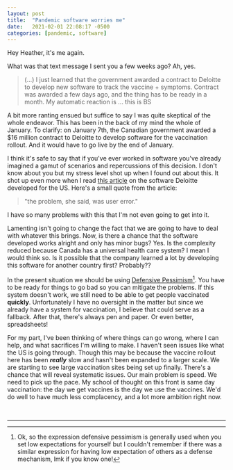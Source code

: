```yaml
---
layout: post
title:  "Pandemic software worries me"
date:   2021-02-01 22:08:17 -0500
categories: [pandemic, software]
---
```


Hey Heather, it's me again.

What was that text message I sent you a few weeks ago? Ah, yes.

> (...) I just learned that the government awarded a contract to Deloitte to
develop new software to track the vaccine + symptoms. Contract was awarded a few
days ago, and the thing has to be ready in a month. My automatic reaction is ...
this is BS

A bit more ranting ensued but suffice to say I was quite skeptical of the whole
endeavor. This has been in the back of my mind the whole of January. To clarify:
on January 7th, the Canadian government awarded a $16 million contract to
Deloitte to develop software for the vaccination rollout. And it would have to
go live by the end of January.

I think it's safe to say that if you've ever worked in software you've already
imagined a gamut of scenarios and repercussions of this decision. I don't know
about you but my stress level shot up when I found out about this. It shot up
even more when I read [this article][tech-review-article] on the software
Deloitte developed for the US. Here's a small quote from the article:

> "the problem, she said, was user error."

I have so many problems with this that I'm not even going to get into it.

Lamenting isn't going to change the fact that we are going to have to deal with
whatever this brings. Now, is there a chance that the software developed works
alright and only has minor bugs? Yes. Is the complexity reduced because Canada
has a universal health care system? I mean I would think so. Is it possible that
the company learned a lot by developing this software for another country first?
Probably??

In the present situation we should be using [Defensive
Pessimism][wiki-defensive-pessimism][^1]. You have to be ready for things to go
bad so you can mitigate the problems. If this system doesn't work, we still need
to be able to get people vaccinated **quickly**. Unfortunately I have no
oversight in the matter but since we already have a system for vaccination, I
believe that could serve as a fallback. After that, there's always pen and
paper. Or even better, spreadsheets!

For my part, I've been thinking of where things can go wrong, where I can help,
and what sacrifices I'm willing to make. I haven't seen issues like what the US
is going through. Though this may be because the vaccine rollout here has been
***really*** slow and hasn't been expanded to a larger scale. We are starting to
see large vaccination sites being set up finally. There's a chance that will
reveal systematic issues. Our main problem is speed. We need to pick up the
pace. My school of thought on this front is same day vaccination: the day we get
vaccines is the day we use the vaccines. We'd do well to have much less
complacency, and a lot more ambition right now.

<br>
<hr>

[^1]: Ok, so the expression defensive pessimism is generally used when you set low expectations for yourself but I couldn't remember if there was a similar expression for having low expectation of others as a defense mechanism, lmk if you know one!

[tech-review-article]: https://www.technologyreview.com/2021/01/30/1017086/cdc-44-million-vaccine-data-vams-problems/
[wiki-defensive-pessimism]: https://en.wikipedia.org/wiki/Defensive_pessimism
